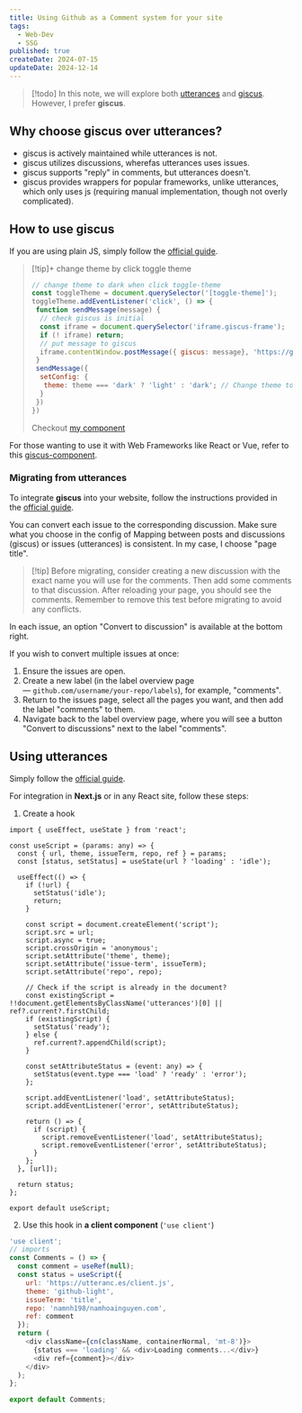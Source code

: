 ```yaml
---
title: Using Github as a Comment system for your site
tags:
  - Web-Dev
  - SSG
published: true
createDate: 2024-07-15
updateDate: 2024-12-14
---
```


> [!todo] In this note, we will explore
> both [utterances](https://github.com/utterance/utterances) and [giscus](https://github.com/giscus/giscus). However, I
> prefer **giscus**.

## Why choose giscus over utterances?

- giscus is actively maintained while utterances is not.
- giscus utilizes discussions, wherefas utterances uses issues.
- giscus supports "reply" in comments, but utterances doesn't.
- giscus provides wrappers for popular frameworks, unlike utterances, which only uses js (requiring manual
  implementation, though not overly complicated).

## How to use giscus

If you are using plain JS, simply follow the [official guide](https://giscus.app/).

> [!tip]+ change theme by click toggle theme
>
> ```js showLineNumbers title="main.js"
> // change theme to dark when click toggle-theme
> const toggleTheme = document.querySelector('[toggle-theme]');
> toggleTheme.addEventListener('click', () => {
>  function sendMessage(message) {
>   // check giscus is initial
>   const iframe = document.querySelector('iframe.giscus-frame');
>   if (! iframe) return;
>   // put message to giscus
>   iframe.contentWindow.postMessage({ giscus: message}, 'https://giscus.app');
>  }
>  sendMessage({
>   setConfig: {
>    theme: theme === 'dark' ? 'light' : 'dark'; // Change theme to light if current theme is dark
>   }
>  })
> })
> ```
>
> Checkout
> [my component](https://github.com/namnh198/namhoainguyen.com/blob/main/src/components/common/basic-scripts.astro#L61)

For those wanting to use it with Web Frameworks like React or Vue, refer to
this [giscus-component](https://github.com/giscus/giscus-component).

### Migrating from utterances

To integrate **giscus** into your website, follow the instructions provided in
the [official guide](https://giscus.app/).

You can convert each issue to the corresponding discussion. Make sure what you choose in the config of Mapping between
posts and discussions (giscus) or issues (utterances) is consistent. In my case, I choose "page title".

> [!tip] Before migrating, consider creating a new discussion with the exact name you will use for the comments. Then
> add some comments to that discussion. After reloading your page, you should see the comments. Remember to remove this
> test before migrating to avoid any conflicts.

In each issue, an option "Convert to discussion" is available at the bottom right.

If you wish to convert multiple issues at once:

1. Ensure the issues are open.
2. Create a new label (in the label overview page — `github.com/username/your-repo/labels`), for example, "comments".
3. Return to the issues page, select all the pages you want, and then add the label "comments" to them.
4. Navigate back to the label overview page, where you will see a button "Convert to discussions" next to the label
   "comments".

## Using utterances

Simply follow the [official guide](https://utteranc.es/).

For integration in **Next.js** or in any React site, follow these steps:

1. Create a hook

```tsx showLineNumbers
import { useEffect, useState } from 'react';

const useScript = (params: any) => {
  const { url, theme, issueTerm, repo, ref } = params;
  const [status, setStatus] = useState(url ? 'loading' : 'idle');

  useEffect(() => {
    if (!url) {
      setStatus('idle');
      return;
    }

    const script = document.createElement('script');
    script.src = url;
    script.async = true;
    script.crossOrigin = 'anonymous';
    script.setAttribute('theme', theme);
    script.setAttribute('issue-term', issueTerm);
    script.setAttribute('repo', repo);

    // Check if the script is already in the document?
    const existingScript = !!document.getElementsByClassName('utterances')[0] || ref?.current?.firstChild;
    if (existingScript) {
      setStatus('ready');
    } else {
      ref.current?.appendChild(script);
    }

    const setAttributeStatus = (event: any) => {
      setStatus(event.type === 'load' ? 'ready' : 'error');
    };

    script.addEventListener('load', setAttributeStatus);
    script.addEventListener('error', setAttributeStatus);

    return () => {
      if (script) {
        script.removeEventListener('load', setAttributeStatus);
        script.removeEventListener('error', setAttributeStatus);
      }
    };
  }, [url]);

  return status;
};

export default useScript;
```

2. Use this hook in **a client component** (`'use client'`)

```js showLineNumbers
'use client';
// imports
const Comments = () => {
  const comment = useRef(null);
  const status = useScript({
    url: 'https://utteranc.es/client.js',
    theme: 'github-light',
    issueTerm: 'title',
    repo: 'namnh198/namhoainguyen.com',
    ref: comment
  });
  return (
    <div className={cn(className, containerNormal, 'mt-8')}>
      {status === 'loading' && <div>Loading comments...</div>}
      <div ref={comment}></div>
    </div>
  );
};

export default Comments;
```

